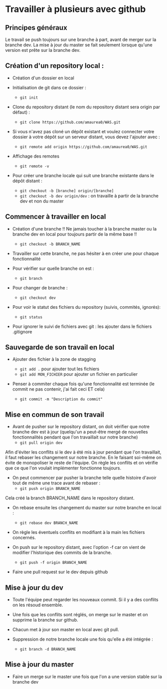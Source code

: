 # Travailler à plusieurs avec github
	
## Principes généraux
Le travail se push toujours sur une branche à part, avant de merger sur la branche dev. La mise à jour du master se fait seulement lorsque qu'une version est prête sur la branche dev.

## Création d'un repository local :

- Création d'un dossier en local 

- Initialisation de git dans ce dossier : 
	- `git init`

- Clone du repository distant (le nom du repository distant sera origin par défaut) : 
	- `git clone https://github.com/amaurea0/WAS.git`

- Si vous n'avez pas cloné un dépôt existant et voulez connecter votre dossier à votre dépôt sur un serveur distant, vous devez l'ajouter avec : 
	- `git remote add origin https://github.com/amaurea0/WAS.git`

- Affichage des remotes 
	- `git remote -v`
	
- Pour créer une branche locale qui suit une branche existante dans le dépôt distant : 
	- `git checkout -b [branche] origin/[branche]`
	- `git checkout -b dev origin/dev` : on travaille à partir de la branche dev et non du master
	
## Commencer à travailler en local

- Création d'une branche  !! Ne jamais toucher à la branche master ou la branche dev en local pour toujours partir de la même base !!
	- `git checkout -b BRANCH_NAME`

- Travailler sur cette branche, ne pas hésiter à en créer une pour chaque fonctionnalité

- Pour vérifier sur quelle branche on est : 
	- `git branch`

- Pour changer de branche : 
	- `git checkout dev`

- Pour voir le statut des fichiers du repository (suivis, commités, ignorés): 
	- `git status`

- Pour ignorer le suivi de fichiers avec git : les ajouter dans le fichiers .gitignore

## Sauvegarde de son travail en local

- Ajouter des fichier à la zone de stagging
	- `git add .` pour ajouter tout les fichiers 
	- `git add MON_FICHIER` pour ajouter un fichier en particulier

- Penser à commiter chaque fois qu'une fonctionnalité est terminée (le commit ne pas contenir, j'ai fait ceci ET cela)
	- `git commit -m "Description du commit"` 


## Mise en commun de son travail

- Avant de pusher sur le repository distant, on doit vérifier que notre branche dev est à jour (quelqu'un a peut-être mergé de nouvelles fonctionnalités pendant que l'on travaillait sur notre branche)
	- `git pull origin dev` 

Afin d'éviter les conflits si le dev à été mis à jour pendant que l'on travaillait, il faut rebaser les changement sur notre branche. En le faisant soi-même on évite de monopoliser le reste de l'équipe. On règle les conflits et on vérifie que ce que l'on voulait implémenter fonctionne toujours.

- On peut commencer par pusher la branche telle quelle histoire d'avoir tout de même une trace avant de rebaser : 
	- `git push origin BRANCH_NAME`

Cela créé la branch BRANCH_NAME dans le repository distant.

- On rebase ensuite les changement du master sur notre branche en local : 

	- `git rebase dev BRANCH_NAME`

- On règle les éventuels conflits en modifiant à la main les fichiers concernés.

- On push sur le repository distant, avec l'option -f car on vient de modifier l'historique des commits de la branche.
	- `git push -f origin BRANCH_NAME`

- Faire une pull request sur le dev depuis github

## Mise à jour du dev

- Toute l'équipe peut regarder les nouveaux commit. Si il y a des conflits on les résoud ensemble.

- Une fois que les conflits sont réglés, on merge sur le master et on supprime la branche sur github.

- Chacun met à jour son master en local avec git pull.

- Suppression de notre branche locale une fois qu'elle a été intégrée : 
	- `git branch -d BRANCH_NAME`
	

## Mise à jour du master

- Faire un merge sur le master une fois que l'on a une version stable sur la branche dev
